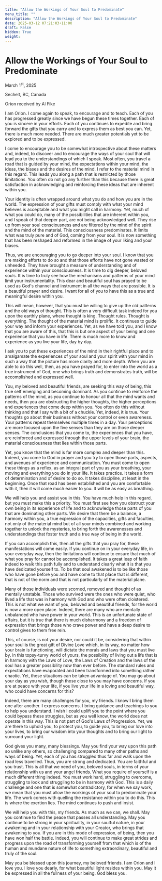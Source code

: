 ```yaml
---
title: "Allow the Workings of Your Soul to Predominate"
menu_title: ""
description: "Allow the Workings of Your Soul to Predominate"
date: 2025-03-12 07:21:03+11:00
draft: False
hidden: True
weight:
---
```

# Allow the Workings of Your Soul to Predominate

March 1<sup>st</sup>, 2025

Sechelt, BC, Canada

Orion received by Al Fike

I am Orion. I come again to speak, to encourage and to teach. Each of you has progressed greatly since we have begun these times together. Each of you is sincere in your efforts. Each of you continues to expedite and bring forward the gifts that you carry and to express them as best you can. Yet, there is much more needed. There are much greater potentials yet to be explored and to be expressed.

I come to encourage you to be somewhat introspective about these matters and, indeed, to discover and to encourage the ways of your soul that will lead you to the understandings of which I speak. Most often, you travel a road that is guided by your mind, the expectations within your mind, the ideas, the biases and the desires of the mind. I refer to the material mind in this regard. This leads you along a path that is restricted by those limitations. You often do not go any further than this because there is great satisfaction in acknowledging and reinforcing these ideas that are inherent within you.

Your identity is often wrapped around what you do and how you are in the world. The expression of your gifts must comply with what your mind believes is acceptable and what you might call in harmony. Yet, much of what you could do, many of the possibilities that are inherent within you, and I speak of that deeper part, are not being acknowledged well. They rise up from your soul consciousness and are filtered by the mind of the spirit and the mind of the material. This consciousness predominates. It limits what was truly pure and of God, coming from your soul. It is now something that has been reshaped and reformed in the image of your liking and your biases.

Thus, we are encouraging you to go deeper into your soul. I know that you are making efforts to do so and that those efforts have not gone wasted or unheeded. They have brought a measure of understanding and of experience within your consciousness. It is time to dig deeper, beloved souls. It is time to truly see how the mechanisms and patterns of your mind limit your instrumentality. This dear and beautiful soul has prayed to be used as God's channel and instrument in all the ways that are possible. It is a beautiful prayer and desire. I want for all of you to have this as a true and meaningful desire within you.

This will mean, however, that you must be willing to give up the old patterns and the old ways of thought. This is often a very difficult task indeed for you upon the earthly plane, where thought is king. Thought rules. Thought is everything. The thought of the material mind is prolific. It continues to guide your way and inform your experiences. Yet, as we have told you, and I know that you are aware of this, that this is but one aspect of your being and one experience that you have in life. There is much more to know and experience as you live your life, day by day.

I ask you to put these experiences of the mind in their rightful place and to amalgamate the experiences of your soul and your spirit with your mind in such a way that the picture has more clarity and more depth. When you are able to do this well, then, as you have prayed for, to enter into the world as a true instrument of God, one who brings truth and demonstrates truth, will be accomplished and expressed well.

You, my beloved and beautiful friends, are seeking this way of being, this true self emerging and becoming dominant. As you continue to reinforce the patterns of the mind, as you continue to honour all that the mind wants and needs, then you are obstructing the higher thoughts, the higher perceptions and experiences that come deep within you. You often do this without thinking and that I say with a bit of a chuckle. Yet, indeed, it is true. Your thoughts go about their business without your control or even awareness. Your patterns repeat themselves multiple times in a day. Your perceptions are more focused upon the five senses than they are on those deeper senses. The conclusions that you come to, the experiences that you have, are reinforced and expressed through the upper levels of your brain, the material consciousness that lies within those parts.

Yet, you know that the mind is far more complex and deeper than this. Indeed, you come to God in prayer and you try to open those parts, aspects, and avenues of experience and communication. You must come to open these things as a reflex, as an integral part of you as your breathing, your moving and everything you do in your life. It takes practice. It takes a form of determination and of desire to do so. It takes discipline, at least in the beginning. Once that road has been established and you are comfortable with it, then it will come much easier to you. It will be as easy as breathing.

We will help you and assist you in this. You have much help in this regard, but you must make this a priority. You must first see how you obstruct your own being in its experience of life and to acknowledge those parts of you that are dominating other parts. We desire that there be a balance, a harmony within you, a true expression of the capacities, gifts and faculties, not only of the material mind but of all your minds combined and working together to unlock the mysteries, to bring forth the awarenesses and understandings that foster truth and a true way of being in the world.

If you can accomplish this, then all the gifts that you pray for, these manifestations will come easily. If you continue on in your everyday life, in your everyday way, then the limitations will continue to ensure that much of what you pray for cannot be accomplished. It takes a great leap of faith indeed to walk this path fully and to understand clearly what it is that you have dedicated yourself to. To be that soul awakened is to be like those who have gone before you and have come to that place that is different, that is not of the norm and that is not particularly of the material plane.

Many of those individuals were scorned, removed and thought of as mentally unstable. Those who survived were the ones who were quiet, who lived a life that was in harmony with God and who were often cloistered. This is not what we want of you, beloved and beautiful friends, for the world is now a more open place. Indeed, there are many who are mentally unbalanced who have power in your world. This is an unfortunate state of affairs, but it is true that there is much disharmony and a freedom of expression that brings those who crave power and have a deep desire to control gives to them free rein.

This, of course, is not your desire, nor could it be, considering that within your soul is the great gift of Divine Love which, in its way, no matter how your brain is functioning, will dictate the morals and laws that you must live by. In this topsy-turvy world of yours, the possibility of living out a life that is in harmony with the Laws of Love, the Laws of Creation and the laws of the soul has a greater possibility now than ever before. The standard rules and expectations have evaporated and been transformed into something rather chaotic. Yet, these situations can be taken advantage of. You may go about your day as you wish, though those close to you may have concerns. If you are at peace with your life, if you live your life in a loving and beautiful way, who could have concerns for this?

Indeed, there are many challenges for you, my friends. I know I bring them one after another. I express concerns. I bring guidance and teachings to you to help you understand. I wish I could uplift you to the point where you could bypass these struggles, but as you well know, the world does not operate in this way. This is not part of God's Laws of Progression. Yet, we are there to uphold you, to protect you, to guide you, to bring our love into your lives, to bring our wisdom into your thoughts and to bring our light to surround your light.

God gives you many, many blessings. May you find your way upon this path so unlike any others, so challenging compared to many other paths and ways of being. Yet, each of you has struggled thus far and walk upon the road less travelled. Thus, you are strong and dedicated. You are faithful and you trust. This is all that we need of you, beloved souls, in terms of your relationship with us and your angel friends. What you require of yourself is a much different thing indeed. You must work hard, struggling to overcome, struggling to look and struggling to be in harmony with God. This is a daily challenge and one that is somewhat contradictory, for when we say work, we mean that you must allow the workings of your soul to predominate your life. The work comes with quelling the resistance within you to do this. This is where the exertion lies. The mind continues to push and insist.

We will help you with this, my friends. As much as we can, we shall. May you continue to find the peace that passes all understanding. May you continue to be strong in your spirituality, in your soulful nature, in your awakening and in your relationship with your Creator, who brings that awakening to you. If you are in this mode of expression, of being, then you have won half the battle. Indeed, you will continue to make great strides and progress upon the road of transforming yourself from that which is of the human and mundane nature of life to something extraordinary, beautiful and truly of the soul.

May you be blessed upon this journey, my beloved friends. I am Orion and I love you. I love you dearly, for what beautiful light resides within you. May it be expressed in all the fullness of your being. God bless you.
